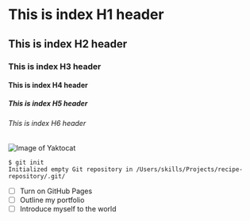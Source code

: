 # This is index H1 header
## This is index H2 header
### This is index H3 header
#### This is index H4 header
##### This is index H5 header
###### This is index H6 header

![Image of Yaktocat](https://octodex.github.com/images/yaktocat.png)

```
$ git init
Initialized empty Git repository in /Users/skills/Projects/recipe-repository/.git/
```

- [ ] Turn on GitHub Pages
- [ ] Outline my portfolio
- [ ] Introduce myself to the world

